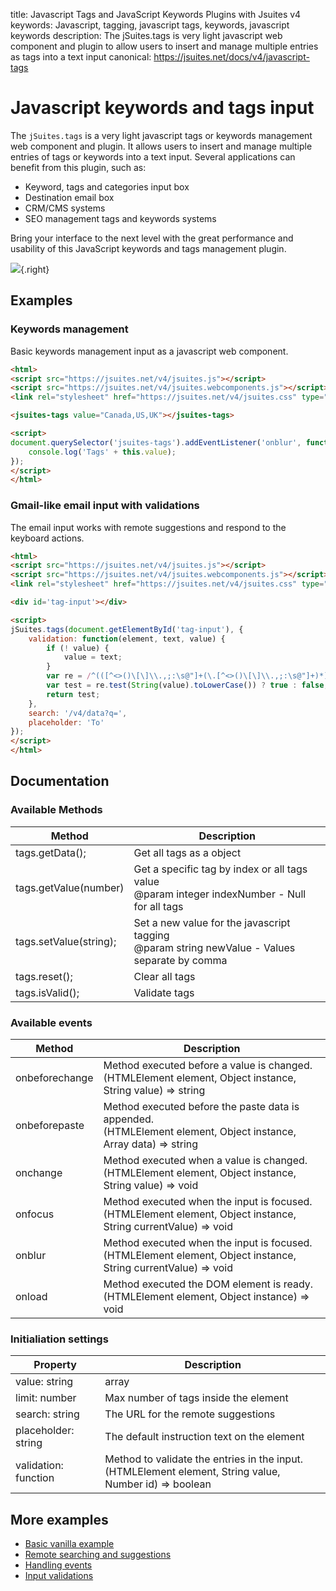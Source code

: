 title: Javascript Tags and JavaScript Keywords Plugins with Jsuites v4
keywords: Javascript, tagging, javascript tags, keywords, javascript keywords
description: The jSuites.tags is very light javascript web component and plugin to allow users to insert and manage multiple entries as tags into a text input
canonical: https://jsuites.net/docs/v4/javascript-tags

Javascript keywords and tags input
==================================

The `jSuites.tags` is a very light javascript tags or keywords management web component and plugin. It allows users to insert and manage multiple entries of tags or keywords into a text input. Several applications can benefit from this plugin, such as:

* Keyword, tags and categories input box
* Destination email box
* CRM/CMS systems
* SEO management tags and keywords systems

Bring your interface to the next level with the great performance and usability of this JavaScript keywords and tags management plugin.

![](img/js-tags.svg){.right}

  

Examples
--------

  

### Keywords management

Basic keywords management input as a javascript web component.  
  
  
```html
<html>
<script src="https://jsuites.net/v4/jsuites.js"></script>
<script src="https://jsuites.net/v4/jsuites.webcomponents.js"></script>
<link rel="stylesheet" href="https://jsuites.net/v4/jsuites.css" type="text/css" />

<jsuites-tags value="Canada,US,UK"></jsuites-tags>

<script>
document.querySelector('jsuites-tags').addEventListener('onblur', function() {
    console.log('Tags' + this.value);
});
</script>
</html>
```
  

### Gmail-like email input with validations

The email input works with remote suggestions and respond to the keyboard actions.  
  

  
```html
<html>
<script src="https://jsuites.net/v4/jsuites.js"></script>
<script src="https://jsuites.net/v4/jsuites.webcomponents.js"></script>
<link rel="stylesheet" href="https://jsuites.net/v4/jsuites.css" type="text/css" />

<div id='tag-input'></div>

<script>
jSuites.tags(document.getElementById('tag-input'), {
    validation: function(element, text, value) {
        if (! value) {
            value = text;
        }
        var re = /^(([^<>()\[\]\\.,;:\s@"]+(\.[^<>()\[\]\\.,;:\s@"]+)*)|(".+"))@((\[[0-9]{1,3}\.[0-9]{1,3}\.[0-9]{1,3}\.[0-9]{1,3}\])|(([a-zA-Z\-0-9]+\.)+[a-zA-Z]{2,}))$/;
        var test = re.test(String(value).toLowerCase()) ? true : false;
        return test;
    },
    search: '/v4/data?q=',
    placeholder: 'To'
});
</script>
</html>
```
  
  

Documentation
-------------

### Available Methods

| Method | Description |
| --- | --- |
| tags.getData(); | Get all tags as a object |
| tags.getValue(number) | Get a specific tag by index or all tags value  <br>@param integer indexNumber - Null for all tags |
| tags.setValue(string); | Set a new value for the javascript tagging  <br>@param string newValue - Values separate by comma |
| tags.reset(); | Clear all tags |
| tags.isValid(); | Validate tags |

  
  

### Available events

| Method | Description |
| --- | --- |
| onbeforechange | Method executed before a value is changed.  <br>(HTMLElement element, Object instance, String value) => string | false | undefined |
| onbeforepaste | Method executed before the paste data is appended.  <br>(HTMLElement element, Object instance, Array data) => string | false | undefined |
| onchange | Method executed when a value is changed.  <br>(HTMLElement element, Object instance, String value) => void |
| onfocus | Method executed when the input is focused.  <br>(HTMLElement element, Object instance, String currentValue) => void |
| onblur | Method executed when the input is focused.  <br>(HTMLElement element, Object instance, String currentValue) => void |
| onload | Method executed the DOM element is ready.  <br>(HTMLElement element, Object instance) => void |

  
  

### Initialiation settings

| Property | Description |
| --- | --- |
| value: string | array | Initial value of the compontent. An string separate by comma or an array of objects. |
| limit: number | Max number of tags inside the element |
| search: string | The URL for the remote suggestions |
| placeholder: string | The default instruction text on the element |
| validation: function | Method to validate the entries in the input.  <br>(HTMLElement element, String value, Number id) => boolean |

  
  

More examples
-------------

* [Basic vanilla example](/docs/v4/javascript-tags/basic)
* [Remote searching and suggestions](/docs/v4/javascript-tags/remote-search)
* [Handling events](/docs/v4/javascript-tags/events)
* [Input validations](/docs/v4/javascript-tags/validations)
